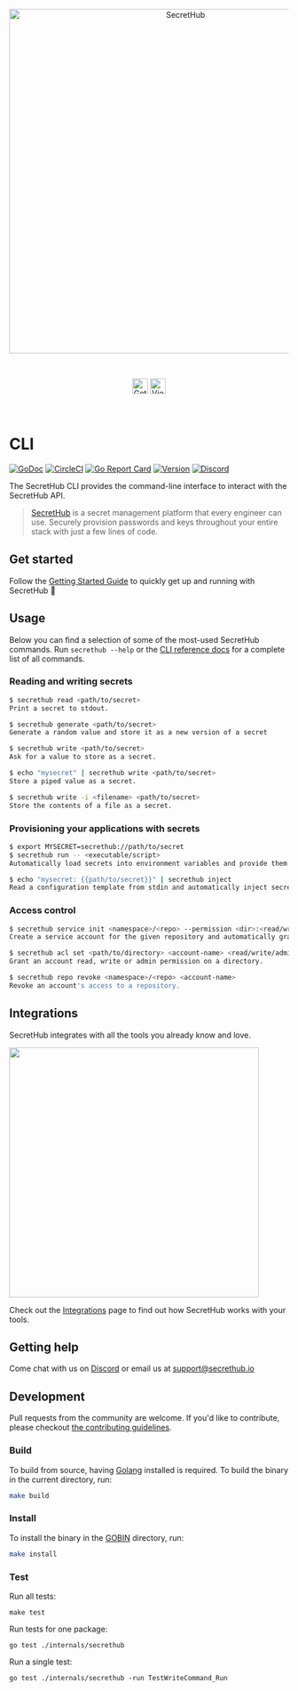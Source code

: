 <p align="center">
  <img src="https://secrethub.io/img/github-banner.png?v1" alt="SecretHub" width="620">
</p>
<br/>

<p align="center">
  <a href="https://secrethub.io/docs/start/getting-started/"><img alt="Get Started" src="https://secrethub.io/img/buttons/github/get-started.png?v1" height="28" /></a>
  <a href="https://secrethub.io/docs/reference/cli/"><img alt="View Docs" src="https://secrethub.io/img/buttons/github/view-docs.png?v2" height="28" /></a>
</p>
<br/>

# CLI

[![GoDoc](https://godoc.org/github.com/secrethub/secrethub-cli?status.svg)][godoc]
[![CircleCI](https://circleci.com/gh/secrethub/secrethub-cli.svg?style=shield)][circle-ci]
[![Go Report Card](https://goreportcard.com/badge/github.com/secrethub/secrethub-cli)][goreportcard]
[![Version]( https://img.shields.io/github/release/secrethub/secrethub-cli.svg)][latest-version]
[![Discord](https://img.shields.io/badge/chat-on%20discord-7289da.svg?logo=discord)][discord]

The SecretHub CLI provides the command-line interface to interact with the SecretHub API.

> [SecretHub][secrethub] is a secret management platform that every engineer can use. Securely provision passwords and keys throughout your entire stack with just a few lines of code.

## Get started

Follow the [Getting Started Guide][getting-started] to quickly get up and running with SecretHub :rocket:

## Usage

Below you can find a selection of some of the most-used SecretHub commands. Run `secrethub --help` or the [CLI reference docs][cli-reference-docs] for a complete list of all commands.

### Reading and writing secrets
```sh
$ secrethub read <path/to/secret>
Print a secret to stdout.

$ secrethub generate <path/to/secret>
Generate a random value and store it as a new version of a secret

$ secrethub write <path/to/secret>
Ask for a value to store as a secret.

$ echo "mysecret" | secrethub write <path/to/secret>
Store a piped value as a secret.

$ secrethub write -i <filename> <path/to/secret>
Store the contents of a file as a secret.
```

### Provisioning your applications with secrets
```sh
$ export MYSECRET=secrethub://path/to/secret
$ secrethub run -- <executable/script>
Automatically load secrets into environment variables and provide them to the wrapped executable or script.

$ echo "mysecret: {{path/to/secret}}" | secrethub inject
Read a configuration template from stdin and automatically inject secrets into it.
```

### Access control
```sh
$ secrethub service init <namespace>/<repo> --permission <dir>:<read/write/admin>
Create a service account for the given repository and automatically grant read, write or admin permission on the given directory.

$ secrethub acl set <path/to/directory> <account-name> <read/write/admin>
Grant an account read, write or admin permission on a directory.

$ secrethub repo revoke <namespace>/<repo> <account-name>
Revoke an account's access to a repository.
```

## Integrations

SecretHub integrates with all the tools you already know and love.

<p align="left">
  <img src="https://secrethub.io/img/features/integrations.png" width="450px" />
</p>

Check out the [Integrations](integrations) page to find out how SecretHub works with your tools.

## Getting help

Come chat with us on [Discord][discord] or email us at [support@secrethub.io](mailto:support@secrethub.io)

## Development

Pull requests from the community are welcome.
If you'd like to contribute, please checkout [the contributing guidelines](./CONTRIBUTING.md).

### Build

To build from source, having [Golang](https://golang.org) installed is required.
To build the binary in the current directory, run:

```sh
make build
```

### Install

To install the binary in the [GOBIN](https://golang.org/cmd/go/#hdr-GOPATH_environment_variable) directory, run:

```sh
make install
```

### Test

Run all tests:

    make test

Run tests for one package:

    go test ./internals/secrethub

Run a single test:

    go test ./internals/secrethub -run TestWriteCommand_Run



[secrethub]: https://secrethub.io/
[getting-started]: https://secrethub.io/docs/getting-started/
[cli-reference-docs]: https://secrethub.io/docs/reference/cli/
[integrations]: https://secrethub.io/integrations/
[releases]: https://github.com/secrethub/secrethub-cli/releases
[latest-version]: https://github.com/secrethub/secrethub-cli/releases/latest
[godoc]: http://godoc.org/github.com/secrethub/secrethub-cli
[goreportcard]: https://goreportcard.com/report/github.com/secrethub/secrethub-cli
[circle-ci]: https://circleci.com/gh/secrethub/secrethub-cli
[discord]: https://discord.gg/gyQXAFU
